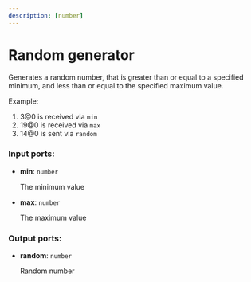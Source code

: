 ```yaml
---
description: [number]
---
```


# Random generator

Generates a random number, that is greater than or equal to a specified minimum, and less than or equal to the specified maximum value.

Example:

1. 3@0 is received via `min`
2. 19@0 is received via `max`
3. 14@0 is sent via `random`

### Input ports:

* __min__: `number`

    The minimum value


* __max__: `number`

    The maximum value

### Output ports:

* __random__: `number`

    Random number

